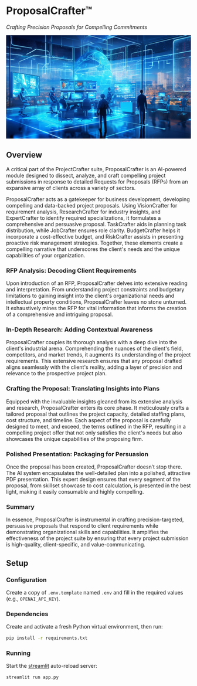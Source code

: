 # ProposalCrafter™

_Crafting Precision Proposals for Compelling Commitments_

<img src="static/hero.png" width="704" />

## Overview

A critical part of the ProjectCrafter suite, ProposalCrafter is an AI-powered module designed to dissect, analyze, and craft compelling project submissions in response to detailed Requests for Proposals (RFPs) from an expansive array of clients across a variety of sectors.

ProposalCrafter acts as a gatekeeper for business development, developing compelling and data-backed project proposals. Using VisionCrafter for requirement analysis, ResearchCrafter for industry insights, and ExpertCrafter to identify required specializations, it formulates a comprehensive and persuasive proposal. TaskCrafter aids in planning task distribution, while JobCrafter ensures role clarity. BudgetCrafter helps it incorporate a cost-effective budget, and RiskCrafter assists in presenting proactive risk management strategies. Together, these elements create a compelling narrative that underscores the client's needs and the unique capabilities of your organization.

### RFP Analysis: Decoding Client Requirements

Upon introduction of an RFP, ProposalCrafter delves into extensive reading and interpretation. From understanding project constraints and budgetary limitations to gaining insight into the client's organizational needs and intellectual property conditions, ProposalCrafter leaves no stone unturned. It exhaustively mines the RFP for vital information that informs the creation of a comprehensive and intriguing proposal.

### In-Depth Research: Adding Contextual Awareness

ProposalCrafter couples its thorough analysis with a deep dive into the client's industrial arena. Comprehending the nuances of the client's field, competitors, and market trends, it augments its understanding of the project requirements. This extensive research ensures that any proposal drafted aligns seamlessly with the client's reality, adding a layer of precision and relevance to the prospective project plan.

### Crafting the Proposal: Translating Insights into Plans

Equipped with the invaluable insights gleaned from its extensive analysis and research, ProposalCrafter enters its core phase. It meticulously crafts a tailored proposal that outlines the project capacity, detailed staffing plans, cost structure, and timeline. Each aspect of the proposal is carefully designed to meet, and exceed, the terms outlined in the RFP, resulting in a compelling project offer that not only satisfies the client's needs but also showcases the unique capabilities of the proposing firm.

### Polished Presentation: Packaging for Persuasion

Once the proposal has been created, ProposalCrafter doesn’t stop there. The AI system encapsulates the well-detailed plan into a polished, attractive PDF presentation. This expert design ensures that every segment of the proposal, from skillset showcase to cost calculation, is presented in the best light, making it easily consumable and highly compelling.

### Summary

In essence, ProposalCrafter is instrumental in crafting precision-targeted, persuasive proposals that respond to client requirements while demonstrating organizational skills and capabilities. It amplifies the effectiveness of the project suite by ensuring that every project submission is high-quality, client-specific, and value-communicating.

## Setup

### Configuration

Create a copy of `.env.template` named `.env` and fill in the required values (e.g., `OPENAI_API_KEY`).

### Dependencies

Create and activate a fresh Python virtual environment, then run:

```bash
pip install -r requirements.txt
```

### Running

Start the [streamlit](https://streamlit.io/) auto-reload server:

```bash
streamlit run app.py
```
